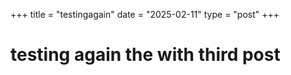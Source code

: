 +++
title = "testingagain"
date = "2025-02-11"
type = "post"
+++

# testing again the with third post
